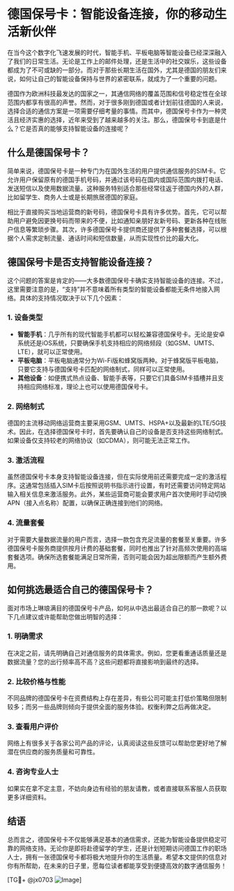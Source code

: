 # 德国保号卡：智能设备连接，你的移动生活新伙伴

在当今这个数字化飞速发展的时代，智能手机、平板电脑等智能设备已经深深融入了我们的日常生活。无论是工作上的邮件处理，还是生活中的社交娱乐，这些设备都成为了不可或缺的一部分。而对于那些长期生活在国外，尤其是德国的朋友们来说，如何让自己的智能设备保持与世界的紧密联系，就成为了一个重要的问题。

德国作为欧洲科技最发达的国家之一，其通信网络的覆盖范围和信号稳定性在全球范围内都享有很高的声誉。然而，对于很多刚到德国或者计划前往德国的人来说，选择合适的通信方案是一项需要仔细考量的事情。而其中，德国保号卡作为一种灵活且经济实惠的选择，近年来受到了越来越多的关注。那么，德国保号卡到底是什么？它是否真的能够支持智能设备的连接呢？

## 什么是德国保号卡？

简单来说，德国保号卡是一种专门为在国外生活的用户提供通信服务的SIM卡。它允许用户保留原有的德国手机号码，并通过该号码在国内或国际范围内拨打电话、发送短信以及使用数据流量。这种服务特别适合那些经常往返于德国内外的人群，比如留学生、商务人士或是长期旅居德国的家庭。

相比于直接购买当地运营商的新号码，德国保号卡具有许多优势。首先，它可以帮助用户避免因更换号码而带来的不便，比如通知亲朋好友新号码、更新各种在线账户信息等繁琐步骤。其次，许多德国保号卡提供商还提供了多种套餐选择，可以根据个人需求定制流量、通话时间和短信数量，从而实现性价比的最大化。

## 德国保号卡是否支持智能设备连接？

这个问题的答案是肯定的——大多数德国保号卡确实支持智能设备的连接。不过，这里需要注意的是，“支持”并不意味着所有类型的智能设备都能无条件地接入网络。具体的支持情况取决于以下几个因素：

### 1. **设备类型**
   - **智能手机**：几乎所有的现代智能手机都可以轻松兼容德国保号卡。无论是安卓系统还是iOS系统，只要确保手机支持相应的网络频段（如GSM、UMTS、LTE），就可以正常使用。
   - **平板电脑**：平板电脑通常分为Wi-Fi版和蜂窝版两种。对于蜂窝版平板电脑，只要它支持与德国保号卡匹配的网络制式，同样可以正常使用。
   - **其他设备**：如便携式热点设备、智能手表等，只要它们具备SIM卡插槽并且支持相应网络标准，理论上也可以使用德国保号卡。

### 2. **网络制式**
   德国的主流移动网络运营商主要采用GSM、UMTS、HSPA+以及最新的LTE/5G技术。因此，在选择德国保号卡时，首先要确认自己的设备是否支持这些网络制式。如果设备仅支持较老的网络协议（如CDMA），则可能无法正常工作。

### 3. **激活流程**
   虽然德国保号卡本身支持智能设备连接，但在实际使用前还需要完成一定的激活程序。这通常包括插入SIM卡后按照说明书指示进行设置，有时还需要访问特定网站输入相关信息来激活服务。此外，某些运营商可能会要求用户首次使用时手动切换APN（接入点名称）配置，以确保正确连接到他们的网络。

### 4. **流量套餐**
   对于需要大量数据流量的用户而言，选择一款包含充足流量的套餐至关重要。许多德国保号卡服务商提供按月计费的基础套餐，同时也推出了针对高频次使用的高端套餐选项。确保所选套餐能满足日常所需，否则可能会因为超出限额而产生额外费用。

## 如何挑选最适合自己的德国保号卡？

面对市场上琳琅满目的德国保号卡产品，如何从中选出最适合自己的那一款呢？以下几点建议或许能帮助您做出明智的选择：

### 1. **明确需求**
   在决定之前，请先明确自己对通信服务的具体需求。例如，您更看重通话质量还是数据流量？您的出行频率高不高？这些问题都将直接影响到最终的选择。

### 2. **比较价格与性能**
   不同品牌的德国保号卡在资费结构上存在差异，有些公司可能主打低价策略但限制较多；而另一些品牌则倾向于提供全面的服务体验。权衡利弊之后再做决定。

### 3. **查看用户评价**
   网络上有很多关于各家公司产品的评论，认真阅读这些反馈可以帮助您更好地了解潜在供应商的服务质量和可靠性。

### 4. **咨询专业人士**
   如果实在拿不定主意，不妨向身边有经验的朋友请教，或者直接联系客服人员获取更多详细资料。

## 结语

总而言之，德国保号卡不仅能够满足基本的通信需求，还能为智能设备提供稳定可靠的网络支持。无论你是即将赴德留学的学生，还是计划短期访问德国工作的职场人士，拥有一张德国保号卡都将极大地提升你的生活质量。希望本文提供的信息对你有所帮助，在未来的日子里，愿每位读者都能享受到便捷高效的数字通信服务！

[TG💪+ @jx0703 ![Image](https://github.com/user-attachments/assets/dbca1d08-cadb-493c-b0ec-ad6f7a83f270)]